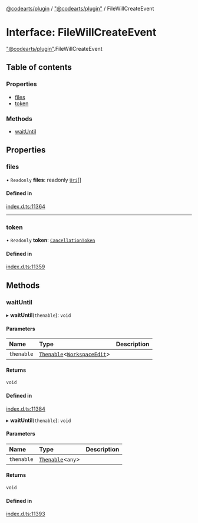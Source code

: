 [@codearts/plugin](../README.md) / ["@codearts/plugin"](../modules/_codearts_plugin_.md) / FileWillCreateEvent

# Interface: FileWillCreateEvent

["@codearts/plugin"](../modules/_codearts_plugin_.md).FileWillCreateEvent

## Table of contents

### Properties

- [files](codearts_plugin_.FileWillCreateEvent.md#files)
- [token](codearts_plugin_.FileWillCreateEvent.md#token)

### Methods

- [waitUntil](codearts_plugin_.FileWillCreateEvent.md#waituntil)

## Properties

### files

• `Readonly` **files**: readonly [`Uri`](../classes/codearts_plugin_.Uri.md)[]

#### Defined in

[index.d.ts:11364](https://github.com/huaweicloud/cloudide-plugin-api/blob/3b0eee8/index.d.ts#L11364)

___

### token

• `Readonly` **token**: [`CancellationToken`](codearts_plugin_.CancellationToken.md)

#### Defined in

[index.d.ts:11359](https://github.com/huaweicloud/cloudide-plugin-api/blob/3b0eee8/index.d.ts#L11359)

## Methods

### waitUntil

▸ **waitUntil**(`thenable`): `void`

#### Parameters

| Name | Type | Description |
| :------ | :------ | :------ |
| `thenable` | [`Thenable`](Thenable.md)<[`WorkspaceEdit`](../classes/codearts_plugin_.WorkspaceEdit.md)\> |  |

#### Returns

`void`

#### Defined in

[index.d.ts:11384](https://github.com/huaweicloud/cloudide-plugin-api/blob/3b0eee8/index.d.ts#L11384)

▸ **waitUntil**(`thenable`): `void`

#### Parameters

| Name | Type | Description |
| :------ | :------ | :------ |
| `thenable` | [`Thenable`](Thenable.md)<`any`\> |  |

#### Returns

`void`

#### Defined in

[index.d.ts:11393](https://github.com/huaweicloud/cloudide-plugin-api/blob/3b0eee8/index.d.ts#L11393)
